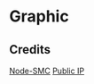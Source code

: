 # Graphic


## Credits
[Node-SMC](https://github.com/mmarcon/node-smc)
[Public IP](https://github.com/sindresorhus/public-ip)
